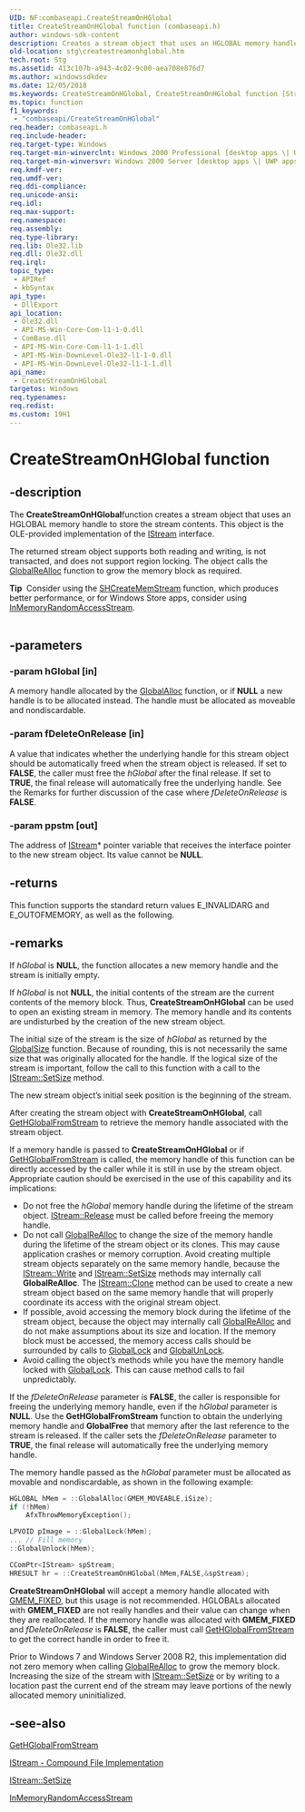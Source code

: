 ```yaml
---
UID: NF:combaseapi.CreateStreamOnHGlobal
title: CreateStreamOnHGlobal function (combaseapi.h)
author: windows-sdk-content
description: Creates a stream object that uses an HGLOBAL memory handle to store the stream contents.
old-location: stg\createstreamonhglobal.htm
tech.root: Stg
ms.assetid: 413c107b-a943-4c02-9c00-aea708e876d7
ms.author: windowssdkdev
ms.date: 12/05/2018
ms.keywords: CreateStreamOnHGlobal, CreateStreamOnHGlobal function [Structured Storage], _stg_createstreamonhglobal, combaseapi/CreateStreamOnHGlobal, stg.createstreamonhglobal
ms.topic: function
f1_keywords: 
 - "combaseapi/CreateStreamOnHGlobal"
req.header: combaseapi.h
req.include-header: 
req.target-type: Windows
req.target-min-winverclnt: Windows 2000 Professional [desktop apps \| UWP apps]
req.target-min-winversvr: Windows 2000 Server [desktop apps \| UWP apps]
req.kmdf-ver: 
req.umdf-ver: 
req.ddi-compliance: 
req.unicode-ansi: 
req.idl: 
req.max-support: 
req.namespace: 
req.assembly: 
req.type-library: 
req.lib: Ole32.lib
req.dll: Ole32.dll
req.irql: 
topic_type:
 - APIRef
 - kbSyntax
api_type:
 - DllExport
api_location:
 - Ole32.dll
 - API-MS-Win-Core-Com-l1-1-0.dll
 - ComBase.dll
 - API-MS-Win-Core-Com-l1-1-1.dll
 - API-MS-Win-DownLevel-Ole32-l1-1-0.dll
 - API-MS-Win-DownLevel-Ole32-l1-1-1.dll
api_name:
 - CreateStreamOnHGlobal
targetos: Windows
req.typenames: 
req.redist: 
ms.custom: 19H1
---
```


# CreateStreamOnHGlobal function


## -description


The 
<b>CreateStreamOnHGlobal</b>function creates a stream object that uses an HGLOBAL memory handle to store the stream contents. This object is the OLE-provided implementation of the <a href="https://docs.microsoft.com/windows/desktop/api/objidl/nn-objidl-istream">IStream</a> interface.

The returned stream object supports both reading and writing, is not transacted, and does not support region locking. The object calls the <a href="https://docs.microsoft.com/windows/desktop/api/winbase/nf-winbase-globalrealloc">GlobalReAlloc</a> function to grow the memory block as required.


<div class="alert"><b>Tip</b>  Consider using the <a href="https://docs.microsoft.com/windows/desktop/api/shlwapi/nf-shlwapi-shcreatememstream">SHCreateMemStream</a> function, which produces better performance, or for Windows Store apps, consider using <a href="https://docs.microsoft.com/en-us/uwp/api/windows.storage.streams.inmemoryrandomaccessstream">InMemoryRandomAccessStream</a>.</div>
<div> </div>



## -parameters




### -param hGlobal [in]

A memory handle allocated by the <a href="https://docs.microsoft.com/windows/desktop/api/winbase/nf-winbase-globalalloc">GlobalAlloc</a> function, or if <b>NULL</b> a new handle is to be allocated instead. The handle must be allocated as moveable and nondiscardable.


### -param fDeleteOnRelease [in]

A value that indicates whether the underlying handle for this stream object should be automatically freed when the stream object is released. If set to <b>FALSE</b>, the caller must free the <i>hGlobal</i> after the final release. If set to <b>TRUE</b>, the final release will automatically free the underlying handle. See the Remarks for further discussion of the case where <i>fDeleteOnRelease</i> is <b>FALSE</b>.


### -param ppstm [out]

The address of 
<a href="https://docs.microsoft.com/windows/desktop/api/objidl/nn-objidl-istream">IStream</a>* pointer variable that receives the interface pointer to the new stream object. Its value cannot be <b>NULL</b>.


## -returns



This function supports the standard return values E_INVALIDARG and E_OUTOFMEMORY, as well as the following.




## -remarks



If <i>hGlobal</i> is <b>NULL</b>, the function allocates a new memory handle and the stream is initially empty.

If <i>hGlobal</i> is not <b>NULL</b>, the initial contents of the stream are the current contents of the memory block. Thus, <b>CreateStreamOnHGlobal</b> can be used to open an existing stream in memory. The memory handle and its contents are undisturbed by the creation of the new stream object.

The initial size of the stream is the size of <i>hGlobal</i> as returned by the <a href="https://docs.microsoft.com/windows/desktop/api/winbase/nf-winbase-globalsize">GlobalSize</a> function. Because of rounding, this is not necessarily the same size that was originally allocated for the handle. If the logical size of the stream is important, follow the call to this function with a call to the 
<a href="https://docs.microsoft.com/windows/desktop/api/objidl/nf-objidl-istream-setsize">IStream::SetSize</a> method.

The new stream object’s initial seek position is the beginning of the stream.

After creating the stream object with 
<b>CreateStreamOnHGlobal</b>, call 
<a href="https://docs.microsoft.com/windows/desktop/api/combaseapi/nf-combaseapi-gethglobalfromstream">GetHGlobalFromStream</a> to retrieve the memory handle associated with the stream object.

If a memory handle is passed to  <b>CreateStreamOnHGlobal</b> or if <a href="https://docs.microsoft.com/windows/desktop/api/combaseapi/nf-combaseapi-gethglobalfromstream">GetHGlobalFromStream</a> is called, the memory handle of this function can be directly accessed by the caller while it is still in use by the stream object. Appropriate caution should be exercised in the use of this capability and its implications:

<ul>
<li>Do not free the <i>hGlobal</i> memory handle during the lifetime of the stream object. <a href="https://docs.microsoft.com/windows/desktop/api/unknwn/nf-unknwn-iunknown-release">IStream::Release</a> must be called before freeing the memory handle.</li>
<li>Do not call <a href="https://docs.microsoft.com/windows/desktop/api/winbase/nf-winbase-globalrealloc">GlobalReAlloc</a> to change the size of the memory handle during the lifetime of the stream object or its clones.  This may cause application crashes or memory corruption. Avoid creating multiple stream objects separately on the same memory handle, because the <a href="https://docs.microsoft.com/windows/desktop/api/objidl/nf-objidl-isequentialstream-write">IStream::Write</a> and <a href="https://docs.microsoft.com/windows/desktop/api/objidl/nf-objidl-istream-setsize">IStream::SetSize</a> methods may internally call <b>GlobalReAlloc</b>.  The <a href="https://docs.microsoft.com/windows/desktop/api/objidl/nf-objidl-istream-clone">IStream::Clone</a> method can be used to create a new stream object based on the same memory handle that will properly coordinate its access with the original stream object.</li>
<li>If possible, avoid accessing the memory block during the lifetime of the stream object, because the object may internally call <a href="https://docs.microsoft.com/windows/desktop/api/winbase/nf-winbase-globalrealloc">GlobalReAlloc</a> and do not make assumptions about its size and location.  If the memory block must be accessed, the memory access calls should be surrounded by calls to <a href="https://docs.microsoft.com/windows/desktop/api/winbase/nf-winbase-globallock">GlobalLock</a> and <a href="https://docs.microsoft.com/windows/desktop/api/winbase/nf-winbase-globalunlock">GlobalUnLock</a>.</li>
<li>Avoid calling the object’s methods while you have the memory handle locked with <a href="https://docs.microsoft.com/windows/desktop/api/winbase/nf-winbase-globallock">GlobalLock</a>.  This can cause method calls to fail unpredictably.</li>
</ul>
If the <i>fDeleteOnRelease</i> parameter is <b>FALSE</b>, the caller is responsible for freeing the underlying memory handle, even if the <i>hGlobal</i> parameter is <b>NULL</b>. Use the <b>GetHGlobalFromStream</b> function to obtain the underlying memory handle and <b>GlobalFree</b> that memory after the last reference to the stream is released. If the caller sets the <i>fDeleteOnRelease</i> parameter to <b>TRUE</b>, the final release will automatically free the underlying memory handle.

The memory handle passed as the <i>hGlobal</i> parameter must be allocated as movable and nondiscardable, as shown in the following example:


```cpp
HGLOBAL	hMem = ::GlobalAlloc(GMEM_MOVEABLE,iSize);
if (!hMem)
    AfxThrowMemoryException();

LPVOID pImage = ::GlobalLock(hMem);
... // Fill memory
::GlobalUnlock(hMem);

CComPtr<IStream> spStream;
HRESULT hr = ::CreateStreamOnHGlobal(hMem,FALSE,&spStream);
```


<b>CreateStreamOnHGlobal</b> will accept a memory handle allocated with <a href="https://docs.microsoft.com/windows/desktop/api/winbase/nf-winbase-globalalloc">GMEM_FIXED</a>, but this usage is not recommended. HGLOBALs allocated with <b>GMEM_FIXED</b> are not really handles and their value can change when they are reallocated. If the memory handle was allocated with <b>GMEM_FIXED</b> and <i>fDeleteOnRelease</i> is <b>FALSE</b>,  the caller must call <a href="https://docs.microsoft.com/windows/desktop/api/combaseapi/nf-combaseapi-gethglobalfromstream">GetHGlobalFromStream</a> to get the correct handle in order to free it.

Prior to Windows 7 and Windows Server 2008 R2, this implementation did not zero memory when calling <a href="https://docs.microsoft.com/windows/desktop/api/winbase/nf-winbase-globalrealloc">GlobalReAlloc</a> to grow the memory block. Increasing the size of the stream with <a href="https://docs.microsoft.com/windows/desktop/api/objidl/nf-objidl-istream-setsize">IStream::SetSize</a> or by writing to a location past the current end of the stream may leave portions of the newly allocated memory uninitialized.




## -see-also




<a href="https://docs.microsoft.com/windows/desktop/api/combaseapi/nf-combaseapi-gethglobalfromstream">GetHGlobalFromStream</a>



<a href="https://docs.microsoft.com/windows/desktop/Stg/istream-compound-file-implementation">IStream - Compound File Implementation</a>



<a href="https://docs.microsoft.com/windows/desktop/api/objidl/nf-objidl-istream-setsize">IStream::SetSize</a>



<a href="https://docs.microsoft.com/en-us/uwp/api/windows.storage.streams.inmemoryrandomaccessstream">InMemoryRandomAccessStream</a>
 

 

